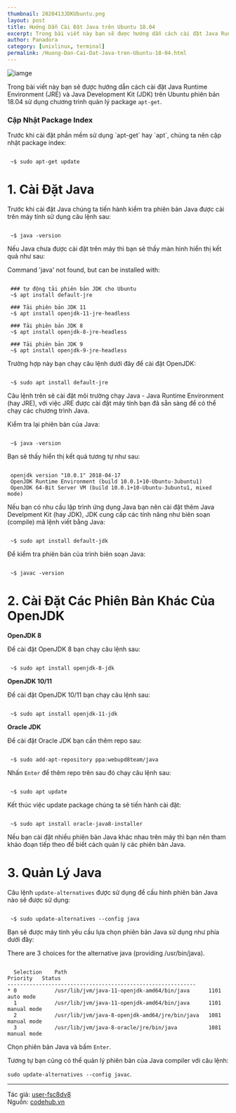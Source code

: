 ```yaml
---
thumbnail: 2020413JDKUbuntu.png
layout: post
title: Hướng Dẫn Cài Đặt Java trên Ubuntu 18.04
excerpt: Trong bài viết này bạn sẽ được hướng dẫn cách cài đặt Java Runtime Environment (JRE) và Java Development Kit (JDK) trên Ubuntu phiên bản 18.04 sử dụng chương trình quản lý package apt-get.
author: Panadora
category: [unixlinux, terminal]
permalink: /Huong-Dan-Cai-Dat-Java-tren-Ubuntu-18-04.html
---
```


![iamge](https://vnreview.vn/image/14/91/03/1491033.jpg)

Trong bài viết này bạn sẽ được hướng dẫn cách cài đặt Java Runtime Environment (JRE) và Java Development Kit (JDK) trên Ubuntu phiên bản 18.04 sử dụng chương trình quản lý package `apt-get`.

<h3 style="font-weight: bold;">Cập Nhật Package Index</h3>
Trước khi cài đặt phần mềm sử dụng `apt-get` hay `apt`, chúng ta nên cập nhật package index:

```terminal

 ~$ sudo apt-get update

```

# **1. Cài Đặt Java** #
Trước khi cài đặt Java chúng ta tiến hành kiểm tra phiên bản Java được cài trên máy tính sử dụng câu lệnh sau:

```terminal

 ~$ java -version

```
Nếu Java chưa được cài đặt trên máy thì bạn sẽ thấy màn hình hiển thị kết quả như sau:

Command 'java' not found, but can be installed with:

```terminal

 ### tự động tải phiên bản JDK cho Ubuntu
 ~$ apt install default-jre

 ### Tải phiên bản JDK 11
 ~$ apt install openjdk-11-jre-headless

 ### Tải phiên bản JDK 8
 ~$ apt install openjdk-8-jre-headless

 ### Tải phiên bản JDK 9
 ~$ apt install openjdk-9-jre-headless

```
Trường hợp này bạn chạy câu lệnh dưới đây để cài đặt OpenJDK:

```terminal

 ~$ sudo apt install default-jre

```
Câu lệnh trên sẽ cài đặt môi trường chạy Java - Java Runtime Environment (hay JRE), với việc JRE được cài đặt máy tính bạn đã sẵn sàng để có thể chạy các chương trình Java.

Kiểm tra lại phiên bản của Java:

```terminal

 ~$ java -version

```
Bạn sẽ thấy hiển thị kết quả tương tự như sau:

```terminal

 openjdk version "10.0.1" 2018-04-17
 OpenJDK Runtime Environment (build 10.0.1+10-Ubuntu-3ubuntu1)
 OpenJDK 64-Bit Server VM (build 10.0.1+10-Ubuntu-3ubuntu1, mixed mode)

```
Nếu bạn có nhu cầu lập trình ứng dụng Java bạn nên cài đặt thêm Java Develpment Kit (hay JDK), JDK cung cấp các tính năng như biên soạn (compile) mã lệnh viết bằng Java:

```terminal

 ~$ sudo apt install default-jdk

```
Để kiểm tra phiên bản của trình biên soạn Java:

```terminal

 ~$ javac -version

```
# **2. Cài Đặt Các Phiên Bản Khác Của OpenJDK** #

**OpenJDK 8**

Để cài đặt OpenJDK 8 bạn chạy câu lệnh sau:

```terminal

 ~$ sudo apt install openjdk-8-jdk

```

**OpenJDK 10/11**

Để cài đặt OpenJDK 10/11 bạn chạy câu lệnh sau:

```terminal

 ~$ sudo apt install openjdk-11-jdk

```

**Oracle JDK**

Để cài đặt Oracle JDK bạn cần thêm repo sau:

```terminal

 ~$ sudo add-apt-repository ppa:webupd8team/java

```
Nhấn `Enter` để thêm repo trên sau đó chạy câu lệnh sau:

```terminal

 ~$ sudo apt update

```
Kết thúc việc update package chúng ta sẽ tiến hành cài đặt:

```terminal

 ~$ sudo apt install oracle-java8-installer

```
Nếu bạn cài đặt nhiều phiên bản Java khác nhau trên máy thì bạn nên tham khảo đoạn tiếp theo để biết cách quản lý các phiên bản Java.

# **3. Quản Lý Java** #
Câu lệnh `update-alternatives` được sử dụng để cấu hình phiên bản Java nào sẽ được sử dụng:

```terminal

 ~$ sudo update-alternatives --config java

```
Bạn sẽ được máy tính yêu cầu lựa chọn phiên bản Java sử dụng như phía dưới đây:

There are 3 choices for the alternative java (providing /usr/bin/java).

```console

  Selection    Path                                            Priority   Status
------------------------------------------------------------
* 0            /usr/lib/jvm/java-11-openjdk-amd64/bin/java      1101      auto mode
  1            /usr/lib/jvm/java-11-openjdk-amd64/bin/java      1101      manual mode
  2            /usr/lib/jvm/java-8-openjdk-amd64/jre/bin/java   1081      manual mode
  3            /usr/lib/jvm/java-8-oracle/jre/bin/java          1081      manual mode

```
Chọn phiên bản Java và bấm `Enter`.

Tương tự bạn cũng có thể quản lý phiên bản của Java compiler với câu lệnh:

`sudo update-alternatives --config javac`.

<hr style="background: #242424;">

Tác giả: [user-fsc8dv8](https://www.codehub.vn/users/user-fsc8dv8)<br>
Nguồn: [codehub.vn](https://www.codehub.vn/Huong-Dan-Cai-Dat-Java-tren-Ubuntu-18-04#)
